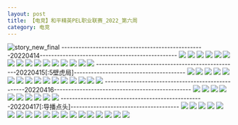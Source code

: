 ```yaml
---
layout: post
title: 【电竞】和平精英PEL职业联赛_2022_第六周
category: 电竞
---
```

![story_new_final](http://rab41f8zg.hd-bkt.clouddn.com/img/story_new_final_0322.png)
--------------------------------------------------20220414------------------------------------------------
![](http://rab41f8zg.hd-bkt.clouddn.com/img/pel-220414-1.png)
![](http://rab41f8zg.hd-bkt.clouddn.com/img/pel-220414-2.png)
![](http://rab41f8zg.hd-bkt.clouddn.com/img/pel-220414-3.png)
![](http://rab41f8zg.hd-bkt.clouddn.com/img/pel-220414-4.png)
![](http://rab41f8zg.hd-bkt.clouddn.com/img/pel-220414-5.png)
![](http://rab41f8zg.hd-bkt.clouddn.com/img/pel-220414-6.png)
![](http://rab41f8zg.hd-bkt.clouddn.com/img/pel-220414-7.png)
![](http://rab41f8zg.hd-bkt.clouddn.com/img/pel-220414-8.png)
![](http://rab41f8zg.hd-bkt.clouddn.com/img/pel-220414-9.png)
![](http://rab41f8zg.hd-bkt.clouddn.com/img/pel-220414-10.png)
![](http://rab41f8zg.hd-bkt.clouddn.com/img/pel-220414-11.png)
![](http://rab41f8zg.hd-bkt.clouddn.com/img/pel-220414-12.png)
![](http://rab41f8zg.hd-bkt.clouddn.com/img/pel-220414-13.png)
![](http://rab41f8zg.hd-bkt.clouddn.com/img/pel-220414-14.png)
![](http://rab41f8zg.hd-bkt.clouddn.com/img/pel-220414-15.png)
![](http://rab41f8zg.hd-bkt.clouddn.com/img/pel-220414-16.png)
--------------------------------------------------20220415[:5壁虎局]---------------------------------------
![](http://rab41f8zg.hd-bkt.clouddn.com/img/pel-220415-1.png)
![](http://rab41f8zg.hd-bkt.clouddn.com/img/pel-220415-2.png)
![](http://rab41f8zg.hd-bkt.clouddn.com/img/pel-220415-3.png)
![](http://rab41f8zg.hd-bkt.clouddn.com/img/pel-220415-4.png)
![](http://rab41f8zg.hd-bkt.clouddn.com/img/pel-220415-5.png)
![](http://rab41f8zg.hd-bkt.clouddn.com/img/pel-220415-6.png)
![](http://rab41f8zg.hd-bkt.clouddn.com/img/pel-220415-7.png)
![](http://rab41f8zg.hd-bkt.clouddn.com/img/pel-220415-8.png)
![](http://rab41f8zg.hd-bkt.clouddn.com/img/pel-220415-9.png)
![](http://rab41f8zg.hd-bkt.clouddn.com/img/pel-220415-10.png)
![](http://rab41f8zg.hd-bkt.clouddn.com/img/pel-220415-11.png)
![](http://rab41f8zg.hd-bkt.clouddn.com/img/pel-220415-12.png)
![](http://rab41f8zg.hd-bkt.clouddn.com/img/pel-220415-16.jpg)
![](http://rab41f8zg.hd-bkt.clouddn.com/img/pel-220415-13.png)
![](http://rab41f8zg.hd-bkt.clouddn.com/img/pel-220415-14.png)
![](http://rab41f8zg.hd-bkt.clouddn.com/img/pel-220415-15.png)
--------------------------------------------------20220416------------------------------------------------
![](http://rab41f8zg.hd-bkt.clouddn.com/img/pel-220416-1.png)
![](http://rab41f8zg.hd-bkt.clouddn.com/img/pel-220416-2.png)
![](http://rab41f8zg.hd-bkt.clouddn.com/img/pel-220416-3.png)
![](http://rab41f8zg.hd-bkt.clouddn.com/img/pel-220416-4.png)
![](http://rab41f8zg.hd-bkt.clouddn.com/img/pel-220416-5.png)
![](http://rab41f8zg.hd-bkt.clouddn.com/img/pel-220416-6.png)
![](http://rab41f8zg.hd-bkt.clouddn.com/img/pel-220416-7.png)
![](http://rab41f8zg.hd-bkt.clouddn.com/img/pel-220416-8.png)
![](http://rab41f8zg.hd-bkt.clouddn.com/img/pel-220416-9.png)
![](http://rab41f8zg.hd-bkt.clouddn.com/img/pel-220416-10.png)
--------------------------------------------------20220417[:导播点头]--------------------------------------
![](http://rab41f8zg.hd-bkt.clouddn.com/img/pel-220417-1.png)
![](http://rab41f8zg.hd-bkt.clouddn.com/img/pel-220417-2.png)
![](http://rab41f8zg.hd-bkt.clouddn.com/img/pel-220417-3.png)
![](http://rab41f8zg.hd-bkt.clouddn.com/img/pel-220417-4.png)
![](http://rab41f8zg.hd-bkt.clouddn.com/img/pel-220417-5.png)
![](http://rab41f8zg.hd-bkt.clouddn.com/img/pel-220417-6.png)
![](http://rab41f8zg.hd-bkt.clouddn.com/img/pel-220417-7.png)
![](http://rab41f8zg.hd-bkt.clouddn.com/img/pel-220417-8.png)
![](http://rab41f8zg.hd-bkt.clouddn.com/img/pel-220417-9.png)
![](http://rab41f8zg.hd-bkt.clouddn.com/img/pel-220417-10.png)
![](http://rab41f8zg.hd-bkt.clouddn.com/img/pel-220417-11.png)
![](http://rab41f8zg.hd-bkt.clouddn.com/img/pel-220417-12.png)
![](http://rab41f8zg.hd-bkt.clouddn.com/img/pel-220417-16.jpg)
![](http://rab41f8zg.hd-bkt.clouddn.com/img/pel-220417-13.png)
![](http://rab41f8zg.hd-bkt.clouddn.com/img/pel-220417-14.png)
![](http://rab41f8zg.hd-bkt.clouddn.com/img/pel-220417-15.png)
![](http://rab41f8zg.hd-bkt.clouddn.com/img/pel-220417-16.png)
![](http://rab41f8zg.hd-bkt.clouddn.com/img/pel-220417-17.png)
![](http://rab41f8zg.hd-bkt.clouddn.com/img/pel-220417-18.png)

  




